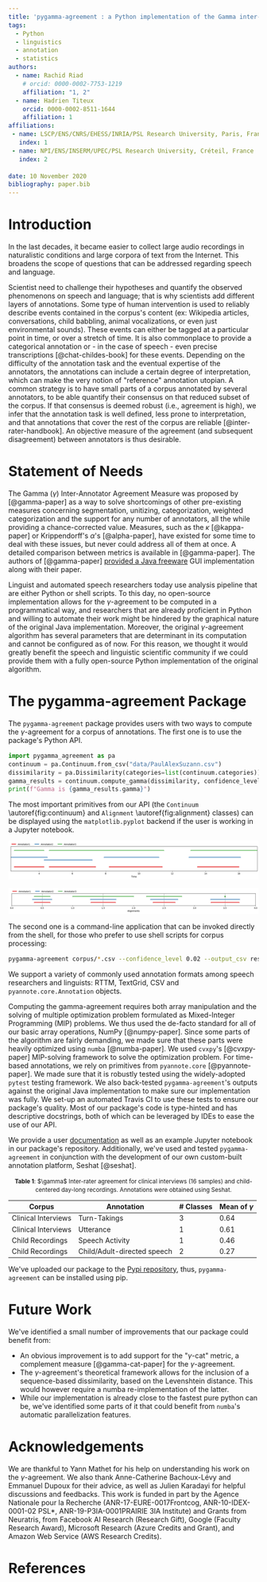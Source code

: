 ```yaml
---
title: 'pygamma-agreement : a Python implementation of the Gamma inter-annotator agreement'
tags:
  - Python
  - linguistics
  - annotation
  - statistics
authors:
  - name: Rachid Riad
    # orcid: 0000-0002-7753-1219
    affiliation: "1, 2"
  - name: Hadrien Titeux
    orcid: 0000-0002-8511-1644
    affiliation: 1
affiliations:
 - name: LSCP/ENS/CNRS/EHESS/INRIA/PSL Research University, Paris, France 
   index: 1
 - name: NPI/ENS/INSERM/UPEC/PSL Research University, Créteil, France
   index: 2
   
date: 10 November 2020
bibliography: paper.bib
---
```


# Introduction

In the last decades, it became easier to collect large audio recordings in naturalistic conditions and large corpora of text from the Internet. This broadens the scope of questions that can be addressed regarding speech and language.


Scientist need to challenge their hypotheses and quantify the observed phenomenons on speech and language; that is why scientists add different layers of annotations. Some type of human intervention is used to reliably describe events contained in the corpus's content (ex: Wikipedia articles, conversations, child babbling, animal vocalizations, or even just environmental sounds). These events can either be tagged at a particular point in time, or over a stretch of time. It is also commonplace to provide a categorical annotation or - in the case of speech -  even precise transcriptions [@chat-childes-book] for these events. 
Depending on the difficulty of the annotation task and the eventual expertise of the annotators, the annotations can include a certain degree of interpretation, which can make the very notion of "reference" annotation utopian. 
A common strategy is to have small parts of a corpus annotated by several annotators, to be able quantify their consensus on that reduced subset of the corpus. 
If that consensus is deemed robust (i.e., agreement is high), we infer that the annotation task is well defined, less prone to interpretation, and that annotations that cover the rest of the corpus are reliable [@inter-rater-handbook].
An objective measure of the agreement (and subsequent disagreement) between annotators is thus desirable.

# Statement of Needs

The Gamma ($\gamma$) Inter-Annotator Agreement Measure was proposed by [@gamma-paper] as a way to solve shortcomings of other pre-existing measures concerning segmentation, unitizing, categorization, weighted categorization and the support for any number of annotators, all the while providing a chance-corrected value. Measures, such as the $\kappa$ [@kappa-paper] or Krippendorff's $\alpha$'s [@alpha-paper],  have existed for some time to deal with these issues, but never could address all of them at once. A detailed comparison between metrics is available in [@gamma-paper]. The authors of [@gamma-paper] [provided a Java freeware](https://gamma.greyc.fr/) GUI implementation along with their paper. 

Linguist and automated speech researchers today use analysis pipeline that are either Python or shell scripts. 
To this day, no open-source implementation allows for the $\gamma$-agreement to be computed in a programmatical way, and researchers that are already proficient in Python and willing to automate their work might be hindered by the graphical nature of the original Java implementation.
Moreover, the original $\gamma$-agreement algorithm has several parameters that are determinant in its computation and cannot be configured as of now.
For this reason, we thought it would greatly benefit the speech and linguistic scientific community if we could provide them with a fully open-source Python implementation of the original algorithm.


# The pygamma-agreement Package


The `pygamma-agreement` package provides users with two ways to compute the $\gamma$-agreement for a corpus of annotations. The first one is to use the package's Python API. 

```python
import pygamma_agreement as pa
continuum = pa.Continuum.from_csv("data/PaulAlexSuzann.csv")
dissimilarity = pa.Dissimilarity(categories=list(continuum.categories))
gamma_results = continuum.compute_gamma(dissimilarity, confidence_level=0.02)
print(f"Gamma is {gamma_results.gamma}")
```

The most important primitives from our API (the `Continuum` \autoref{fig:continuum} and `Alignment` \autoref{fig:alignment} classes) can be displayed using the `matplotlib.pyplot` backend if the user is working in a Jupyter notebook. 

![Displaying a Continuum in a jupyter notebook. \label{fig:continuum}](continuum.png)

![Displaying an Alignment in a jupyter notebook. \label{fig:alignment}](best_alignment.png)

The second one is a command-line application that can be invoked directly from the shell, for those who prefer to use shell scripts for corpus processing:

```bash
pygamma-agreement corpus/*.csv --confidence_level 0.02 --output_csv results.csv
```

We support a variety of commonly used annotation formats among speech researchers and linguists: RTTM, TextGrid, CSV and `pyannote.core.Annotation` objects.

Computing the gamma-agreement requires both array manipulation and the solving of multiple optimization problem formulated as Mixed-Integer Programming (MIP) problems. We thus used the de-facto standard for all of our basic array operations, NumPy [@numpy-paper]. Since some parts of the algorithm are fairly demanding, we made sure that these parts were heavily optimized using `numba` [@numba-paper]. We used `cvxpy`'s [@cvxpy-paper] MIP-solving framework to solve the optimization problem. For time-based annotations, we rely on primitives from `pyannote.core` [@pyannote-paper]. We made sure that it is robustly tested using the widely-adopted `pytest` testing framework. We also back-tested `pygamma-agreement`'s outputs against the original Java implementation to make sure our implementation was fully. We set-up an automated Travis CI to use these tests to ensure our package's quality. Most of our package's code is type-hinted and has descriptive docstrings, both of which  can be leveraged by IDEs to ease the use of our API.

We provide a user [documentation](https://pygamma-agreement.readthedocs.io/en/latest/) as well as an example Jupyter notebook in our package's repository. Additionally, we've used and tested `pygamma-agreement` in conjunction with the development of our own custom-built annotation platform, Seshat [@seshat].

<p style="text-align: center;"><small><b>Table 1</b>: $\gamma$ Inter-rater agreement for clinical interviews (16 samples) and child-centered day-long recordings. Annotations were obtained using Seshat.</small></p>

| Corpus              | Annotation                  | # Classes | Mean of $\gamma$ |
|---------------------|-----------------------------|-----------|------------------|
| Clinical Interviews | Turn-Takings                | 3         | 0.64             |
| Clinical Interviews | Utterance                   | 1         | 0.61             |
| Child Recordings    | Speech Activity             | 1         | 0.46             |
| Child Recordings    | Child/Adult-directed speech | 2         | 0.27             |


We've uploaded our package to the [Pypi repository](https://pypi.org/project/pygamma-agreement/), thus, `pygamma-agreement` can be installed using pip.


# Future Work

We've identified a small number of improvements that our package could benefit from:

* An obvious improvement is to add support for the "$\gamma$-cat" metric, a complement measure [@gamma-cat-paper] for the $\gamma$-agreement.
* The $\gamma$-agreement's theoretical framework allows for the inclusion of a sequence-based dissimilarity, based on the Levenshtein distance. This would however require a numba re-implementation of the latter.
* While our implementation is already close to the fastest pure python can be, we've identified some parts of it that could benefit from `numba`'s automatic parallelization features.


# Acknowledgements

We are thankful to Yann Mathet for his help on understanding his work on the $\gamma$-agreement. We also thank Anne-Catherine Bachoux-Lévy and Emmanuel Dupoux for their advice, as well as Julien Karadayi for helpful discussions and feedbacks.  This work is funded in part by the Agence Nationale pour la Recherche (ANR-17-EURE-0017Frontcog, ANR-10-IDEX-0001-02 PSL*, ANR-19-P3IA-0001PRAIRIE 3IA Institute) and Grants from Neuratris, from Facebook AI Research (Research Gift), Google (Faculty Research Award),  Microsoft  Research  (Azure  Credits  and  Grant), and Amazon Web Service (AWS Research Credits).

# References

